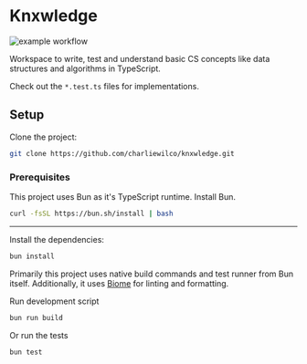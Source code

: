 # Knxwledge

![example workflow](https://github.com/charliewilco/knxwledge/actions/workflows/build.yml/badge.svg)

Workspace to write, test and understand basic CS concepts like data structures and algorithms in TypeScript.

Check out the `*.test.ts` files for implementations.

## Setup

Clone the project:

```sh
git clone https://github.com/charliewilco/knxwledge.git
```

### Prerequisites

This project uses Bun as it's TypeScript runtime. Install Bun.

```sh
curl -fsSL https://bun.sh/install | bash
```

---

Install the dependencies:

```sh
bun install
```

Primarily this project uses native build commands and test runner from Bun itself. Additionally, it uses [Biome](https://biomejs.dev/) for linting and formatting.

Run development script

```sh
bun run build
```

Or run the tests

```sh
bun test
```
